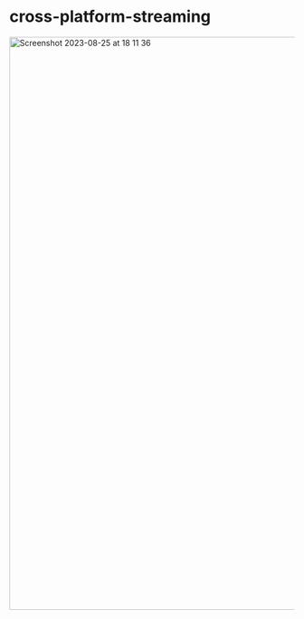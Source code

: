 # cross-platform-streaming

<img width="1013" alt="Screenshot 2023-08-25 at 18 11 36" src="https://github.com/8itcoinChris/cross-platform-streaming/assets/143212976/52ffd849-856d-481a-bcb3-2f72a07f8ed8">
